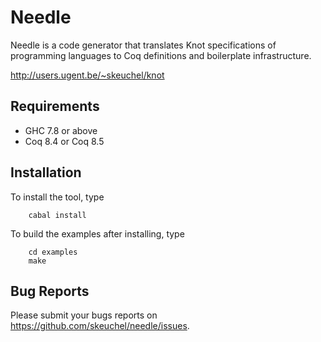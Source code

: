 # Needle

Needle is a code generator that translates Knot specifications
of programming languages to Coq definitions and boilerplate
infrastructure.

http://users.ugent.be/~skeuchel/knot



## Requirements

- GHC 7.8 or above
- Coq 8.4 or Coq 8.5


## Installation

To install the tool, type
```
    cabal install
```

To build the examples after installing, type
```
    cd examples
    make
```

## Bug Reports

Please submit your bugs reports on https://github.com/skeuchel/needle/issues.
